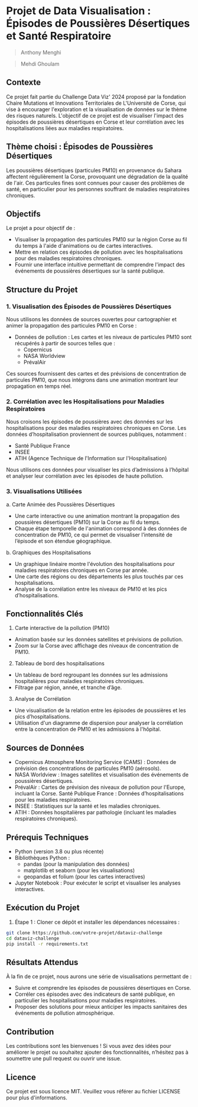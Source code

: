 # Projet de Data Visualisation : Épisodes de Poussières Désertiques et Santé Respiratoire

> Anthony Menghi

> Mehdi Ghoulam

## Contexte
Ce projet fait partie du Challenge Data Viz' 2024 proposé par la fondation Chaire Mutations et Innovations Territoriales de L'Université de Corse, qui vise à encourager l'exploration et la visualisation de données sur le thème des risques naturels. L'objectif de ce projet est de visualiser l'impact des épisodes de poussières désertiques en Corse et leur corrélation avec les hospitalisations liées aux maladies respiratoires.

## Thème choisi : Épisodes de Poussières Désertiques
Les poussières désertiques (particules PM10) en provenance du Sahara affectent régulièrement la Corse, provoquant une dégradation de la qualité de l'air. Ces particules fines sont connues pour causer des problèmes de santé, en particulier pour les personnes souffrant de maladies respiratoires chroniques.

## Objectifs
Le projet a pour objectif de :

- Visualiser la propagation des particules PM10 sur la région Corse au fil du temps à l'aide d'animations ou de cartes interactives.
- Mettre en relation ces épisodes de pollution avec les hospitalisations pour des maladies respiratoires chroniques.
- Fournir une interface intuitive permettant de comprendre l'impact des événements de poussières désertiques sur la santé publique.

## Structure du Projet
### 1. Visualisation des Épisodes de Poussières Désertiques
Nous utilisons les données de sources ouvertes pour cartographier et animer la propagation des particules PM10 en Corse :

- Données de pollution : Les cartes et les niveaux de particules PM10 sont récupérés à partir de sources telles que :
  - Copernicus
  - NASA Worldview
  - PrévalAir

Ces sources fournissent des cartes et des prévisions de concentration de particules PM10, que nous intégrons dans une animation montrant leur propagation en temps réel.

### 2. Corrélation avec les Hospitalisations pour Maladies Respiratoires
Nous croisons les épisodes de poussières avec des données sur les hospitalisations pour des maladies respiratoires chroniques en Corse. Les données d’hospitalisation proviennent de sources publiques, notamment :

- Santé Publique France
- INSEE
- ATIH (Agence Technique de l'Information sur l'Hospitalisation)

Nous utilisons ces données pour visualiser les pics d’admissions à l’hôpital et analyser leur corrélation avec les épisodes de haute pollution.

### 3. Visualisations Utilisées
a. Carte Animée des Poussières Désertiques
- Une carte interactive ou une animation montrant la propagation des poussières désertiques (PM10) sur la Corse au fil du temps.
- Chaque étape temporelle de l'animation correspond à des données de concentration de PM10, ce qui permet de visualiser l’intensité de l’épisode et son étendue géographique.
  
b. Graphiques des Hospitalisations
- Un graphique linéaire montre l'évolution des hospitalisations pour maladies respiratoires chroniques en Corse par année.
- Une carte des régions ou des départements les plus touchés par ces hospitalisations.
- Analyse de la corrélation entre les niveaux de PM10 et les pics d’hospitalisations.

## Fonctionnalités Clés
1. Carte interactive de la pollution (PM10)

- Animation basée sur les données satellites et prévisions de pollution.
- Zoom sur la Corse avec affichage des niveaux de concentration de PM10.

2. Tableau de bord des hospitalisations

- Un tableau de bord regroupant les données sur les admissions hospitalières pour maladies respiratoires chroniques.
- Filtrage par région, année, et tranche d’âge.

3. Analyse de Corrélation

- Une visualisation de la relation entre les épisodes de poussières et les pics d’hospitalisations.
- Utilisation d'un diagramme de dispersion pour analyser la corrélation entre la concentration de PM10 et les admissions à l'hôpital.

## Sources de Données
- Copernicus Atmosphere Monitoring Service (CAMS) : Données de prévision des concentrations de particules PM10 (aérosols).
- NASA Worldview : Images satellites et visualisation des événements de poussières désertiques.
- PrévalAir : Cartes de prévision des niveaux de pollution pour l'Europe, incluant la Corse.
Santé Publique France : Données d’hospitalisations pour les maladies respiratoires.
- INSEE : Statistiques sur la santé et les maladies chroniques.
- ATIH : Données hospitalières par pathologie (incluant les maladies respiratoires chroniques).

## Prérequis Techniques
- Python (version 3.8 ou plus récente)
- Bibliothèques Python :
  - pandas (pour la manipulation des données)
  - matplotlib et seaborn (pour les visualisations)
  - geopandas et folium (pour les cartes interactives)
- Jupyter Notebook : Pour exécuter le script et visualiser les analyses interactives.

## Exécution du Projet
1. Étape 1 : Cloner ce dépôt et installer les dépendances nécessaires :

```bash
git clone https://github.com/votre-projet/dataviz-challenge
cd dataviz-challenge
pip install -r requirements.txt
```

## Résultats Attendus
À la fin de ce projet, nous aurons une série de visualisations permettant de :
- Suivre et comprendre les épisodes de poussières désertiques en Corse.
- Corréler ces épisodes avec des indicateurs de santé publique, en particulier les hospitalisations pour maladies respiratoires.
- Proposer des solutions pour mieux anticiper les impacts sanitaires des événements de pollution atmosphérique.

## Contribution
Les contributions sont les bienvenues ! Si vous avez des idées pour améliorer le projet ou souhaitez ajouter des fonctionnalités, n’hésitez pas à soumettre une pull request ou ouvrir une issue.

## Licence
Ce projet est sous licence MIT. Veuillez vous référer au fichier LICENSE pour plus d'informations.

